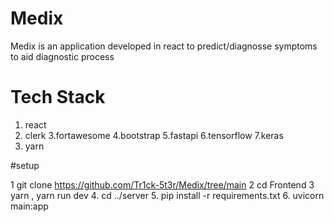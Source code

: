 # Medix 

Medix is an application developed in react to predict/diagnosse symptoms to aid diagnostic process

# Tech Stack

1. react
2. clerk
3.fortawesome
4.bootstrap
5.fastapi
6.tensorflow
7.keras
8. yarn

#setup

1 git clone https://github.com/Tr1ck-5t3r/Medix/tree/main
2 cd Frontend 
3 yarn , yarn run dev
4. cd ../server
5. pip install -r requirements.txt 
6. uvicorn main:app